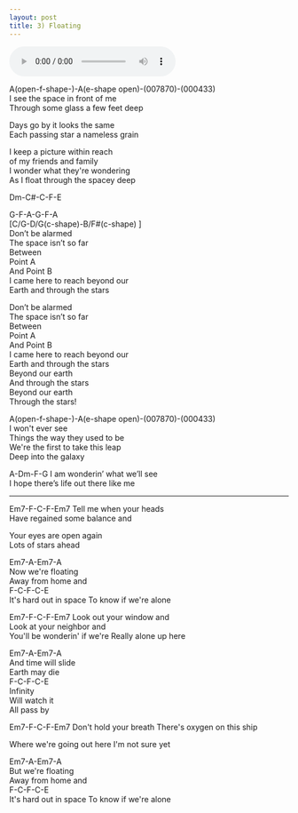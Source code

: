 ```yaml
---
layout: post
title: 3) Floating
---
```


<audio controls>
<source src="{{ site.baseurl }}/audio/floating-draft3-2.mp3" type="audio/mpeg">
</audio>

A(open-f-shape-)-A(e-shape open)-(007870)-(000433)  
I see the space in front of me  
Through some glass a few feet deep  

Days go by it looks the same  
Each passing star a nameless grain  

I keep a picture within reach  
of my friends and family  
I wonder what they're wondering  
As I float through the spacey deep  

Dm-C#-C-F-E

G-F-A-G-F-A  
[C/G-D/G(c-shape)-B/F#(c-shape)  ]  
Don’t be alarmed  
The space isn’t so far  
Between  
Point A  
And Point B  
I came here to reach beyond our  
Earth and through the stars  

Don’t be alarmed  
The space isn’t so far  
Between  
Point A  
And Point B  
I came here to reach beyond our  
Earth and through the stars  
Beyond our earth  
And through the stars  
Beyond our earth  
Through the stars!  

A(open-f-shape-)-A(e-shape open)-(007870)-(000433)  
I won't ever see  
Things the way they used to be  
We're the first to take this leap  
Deep into the galaxy  

A-Dm-F-G
I am wonderin’ what we’ll see  
I hope there’s life out there like me  


______________________ _____


Em7-F-C-F-Em7
Tell me when your heads  
Have regained some balance and 

Your eyes are open again  
Lots of stars ahead  

Em7-A-Em7-A  
Now we're floating  
Away from home and  
F-C-F-C-E  
It's hard out in space
To know if we're
alone

Em7-F-C-F-Em7
Look out your window and  
Look at your neighbor and  
You'll be wonderin' if we're
Really alone up here  

Em7-A-Em7-A  
And time will slide  
Earth may die  
F-C-F-C-E  
Infinity  
Will watch it  
All pass by  

Em7-F-C-F-Em7
Don't hold your breath
There's   oxygen on this ship

Where we're going out here
I'm not sure yet 

Em7-A-Em7-A  
But we're floating  
Away from home and  
F-C-F-C-E  
It's hard out in space
To know if we're
alone